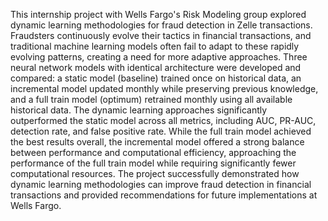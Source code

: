 This internship project with Wells Fargo's Risk Modeling group explored dynamic learning methodologies for fraud detection in Zelle transactions. 
Fraudsters continuously evolve their tactics in financial transactions, and traditional machine learning models often fail to adapt to these rapidly evolving patterns, creating a need for more adaptive approaches. 
Three neural network models with identical architecture were developed and compared: a static model (baseline) trained once on historical data, an incremental model updated monthly while preserving previous knowledge, and a full train model (optimum) retrained monthly using all available historical data. The dynamic learning approaches significantly outperformed the static model across all metrics, including AUC, PR-AUC, detection rate, and false positive rate. While the full train model achieved the best results overall, the incremental model offered a strong balance between performance and computational efficiency, approaching the performance of the full train model while requiring significantly fewer computational resources.
The project successfully demonstrated how dynamic learning methodologies can improve fraud detection in financial transactions and provided recommendations for future implementations at Wells Fargo.

